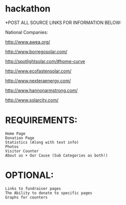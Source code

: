 # hackathon

*POST ALL SOURCE LINKS FOR INFORMATION BELOW:

National Companies:

http://www.awea.org/

http://www.borregosolar.com/

http://spotlightsolar.com/#home-curve

http://www.ecofastensolar.com/

http://www.nexteraenergy.com/

http://www.hannonarmstrong.com/

http://www.solarcity.com/


# REQUIREMENTS:
    Home Page
    Donation Page
    Statistics (Along with text info)
    Photos
    Visitor Counter
    About us + Our Cause (Sub Categories as both!)


# OPTIONAL:
    Links to fundraiser pages
    The Ability to donate to specific pages
    Graphs for counters

